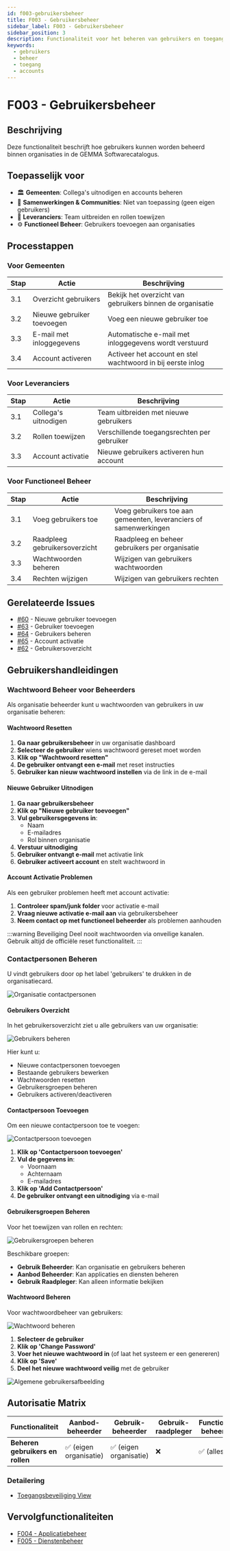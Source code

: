 ```yaml
---
id: f003-gebruikersbeheer
title: F003 - Gebruikersbeheer
sidebar_label: F003 - Gebruikersbeheer
sidebar_position: 3
description: Functionaliteit voor het beheren van gebruikers en toegangsrechten
keywords:
  - gebruikers
  - beheer
  - toegang
  - accounts
---
```


# F003 - Gebruikersbeheer

## Beschrijving
Deze functionaliteit beschrijft hoe gebruikers kunnen worden beheerd binnen organisaties in de GEMMA Softwarecatalogus.

## Toepasselijk voor
- 🏛️ **Gemeenten**: Collega's uitnodigen en accounts beheren
- 🤝 **Samenwerkingen & Communities**: Niet van toepassing (geen eigen gebruikers)
- 🏢 **Leveranciers**: Team uitbreiden en rollen toewijzen
- ⚙️ **Functioneel Beheer**: Gebruikers toevoegen aan organisaties

## Processtappen

### Voor Gemeenten
| Stap | Actie | Beschrijving |
|------|-------|--------------|
| 3.1 | Overzicht gebruikers | Bekijk het overzicht van gebruikers binnen de organisatie |
| 3.2 | Nieuwe gebruiker toevoegen | Voeg een nieuwe gebruiker toe |
| 3.3 | E-mail met inloggegevens | Automatische e-mail met inloggegevens wordt verstuurd |
| 3.4 | Account activeren | Activeer het account en stel wachtwoord in bij eerste inlog |

### Voor Leveranciers
| Stap | Actie | Beschrijving |
|------|-------|--------------|
| 3.1 | Collega's uitnodigen | Team uitbreiden met nieuwe gebruikers |
| 3.2 | Rollen toewijzen | Verschillende toegangsrechten per gebruiker |
| 3.3 | Account activatie | Nieuwe gebruikers activeren hun account |

### Voor Functioneel Beheer
| Stap | Actie | Beschrijving |
|------|-------|--------------|
| 3.1 | Voeg gebruikers toe | Voeg gebruikers toe aan gemeenten, leveranciers of samenwerkingen |
| 3.2 | Raadpleeg gebruikersoverzicht | Raadpleeg en beheer gebruikers per organisatie |
| 3.3 | Wachtwoorden beheren | Wijzigen van gebruikers wachtwoorden |
| 3.4 | Rechten wijzigen | Wijzigen van gebruikers rechten |

## Gerelateerde Issues
- [#60](https://github.com/VNG-Realisatie/Softwarecatalogus/issues/60) - Nieuwe gebruiker toevoegen
- [#63](https://github.com/VNG-Realisatie/Softwarecatalogus/issues/63) - Gebruiker toevoegen
- [#64](https://github.com/VNG-Realisatie/Softwarecatalogus/issues/64) - Gebruikers beheren
- [#65](https://github.com/VNG-Realisatie/Softwarecatalogus/issues/65) - Account activatie
- [#62](https://github.com/VNG-Realisatie/Softwarecatalogus/issues/62) - Gebruikersoverzicht

## Gebruikershandleidingen

### Wachtwoord Beheer voor Beheerders

Als organisatie beheerder kunt u wachtwoorden van gebruikers in uw organisatie beheren:

#### Wachtwoord Resetten
1. **Ga naar gebruikersbeheer** in uw organisatie dashboard
2. **Selecteer de gebruiker** wiens wachtwoord gereset moet worden
3. **Klik op "Wachtwoord resetten"**
4. **De gebruiker ontvangt een e-mail** met reset instructies
5. **Gebruiker kan nieuw wachtwoord instellen** via de link in de e-mail

#### Nieuwe Gebruiker Uitnodigen
1. **Ga naar gebruikersbeheer**
2. **Klik op "Nieuwe gebruiker toevoegen"**
3. **Vul gebruikersgegevens in**:
   - Naam
   - E-mailadres
   - Rol binnen organisatie
4. **Verstuur uitnodiging**
5. **Gebruiker ontvangt e-mail** met activatie link
6. **Gebruiker activeert account** en stelt wachtwoord in

#### Account Activatie Problemen
Als een gebruiker problemen heeft met account activatie:
1. **Controleer spam/junk folder** voor activatie e-mail
2. **Vraag nieuwe activatie e-mail aan** via gebruikersbeheer
3. **Neem contact op met functioneel beheerder** als problemen aanhouden

:::warning Beveiliging
Deel nooit wachtwoorden via onveilige kanalen. Gebruik altijd de officiële reset functionaliteit.
:::

### Contactpersonen Beheren

U vindt gebruikers door op het label 'gebruikers' te drukken in de organisatiecard.

![Organisatie contactpersonen](./OrganisatieContactPersonen.png)

#### Gebruikers Overzicht

In het gebruikersoverzicht ziet u alle gebruikers van uw organisatie:

![Gebruikers beheren](./OrganisatieGerbuikerBeheren.png)

Hier kunt u:
- Nieuwe contactpersonen toevoegen
- Bestaande gebruikers bewerken
- Wachtwoorden resetten
- Gebruikersgroepen beheren
- Gebruikers activeren/deactiveren

#### Contactpersoon Toevoegen

Om een nieuwe contactpersoon toe te voegen:

![Contactpersoon toevoegen](./OrganisatieContactpersoonToevoegen.png)

1. **Klik op 'Contactpersoon toevoegen'**
2. **Vul de gegevens in**:
   - Voornaam
   - Achternaam
   - E-mailadres
3. **Klik op 'Add Contactpersoon'**
4. **De gebruiker ontvangt een uitnodiging** via e-mail

#### Gebruikersgroepen Beheren

Voor het toewijzen van rollen en rechten:

![Gebruikersgroepen beheren](./OrganisatieGebruikerGroepenBeheren.png)

Beschikbare groepen:
- **Gebruik Beheerder**: Kan organisatie en gebruikers beheren
- **Aanbod Beheerder**: Kan applicaties en diensten beheren  
- **Gebruik Raadpleger**: Kan alleen informatie bekijken

#### Wachtwoord Beheren

Voor wachtwoordbeheer van gebruikers:

![Wachtwoord beheren](./OrganistieGebruikerWachtwoordBeheren.png)

1. **Selecteer de gebruiker**
2. **Klik op 'Change Password'**
3. **Voer het nieuwe wachtwoord in** (of laat het systeem er een genereren)
4. **Klik op 'Save'**
5. **Deel het nieuwe wachtwoord veilig** met de gebruiker

![Algemene gebruikersafbeelding](./img.png)

## Autorisatie Matrix

| Functionaliteit | Aanbod-beheerder | Gebruik-beheerder | Gebruik-raadpleger | Functioneel beheerder | VNG-raadpleger | Bezoeker |
|------------------|------------------|-------------------|--------------------|-----------------------|----------------|----------|
| **Beheren gebruikers en rollen** | ✅ (eigen organisatie) | ✅ (eigen organisatie) | ❌ | ✅ (alles) | ❌ | ❌ |

### Detailering
- [Toegangsbeveiliging View](https://vng-realisatie.github.io/Softwarecatalogus-Archi-repository/id-5af2e6f1-0ffa-403a-b8e5-1bf6153acfe1/views/id-555385bb67ab4f2681ba9d174051fd30.html)

## Vervolgfunctionaliteiten
- [F004 - Applicatiebeheer](./F004-applicatiebeheer.md)
- [F005 - Dienstenbeheer](./F005-dienstenbeheer.md)
